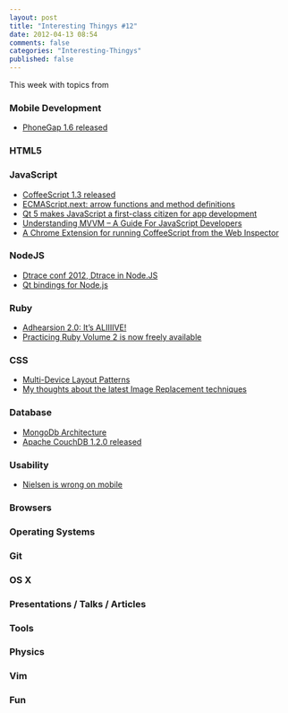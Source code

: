 ```yaml
---
layout: post
title: "Interesting Thingys #12"
date: 2012-04-13 08:54
comments: false
categories: "Interesting-Thingys"
published: false
---
```


This week with topics from 
<!-- More -->

### Mobile Development
- [PhoneGap 1.6 released](http://phonegap.com/2012/04/11/phonegap-1-6-released)
### HTML5


### JavaScript
- [CoffeeScript 1.3 released](http://coffeescript.org/#changelog)
- [ECMAScript.next: arrow functions and method definitions](http://www.2ality.com/2012/04/arrow-functions.html)
- [Qt 5 makes JavaScript a first-class citizen for app development](http://arstechnica.com/business/news/2012/04/an-in-depth-look-at-qt-5-making-javascript-a-first-class-citizen-for-native-cross-platform-developme.ars)
- [Understanding MVVM – A Guide For JavaScript Developers](http://addyosmani.com/blog/understanding-mvvm-a-guide-for-javascript-developers/)
- [A Chrome Extension for running CoffeeScript from the Web Inspector](https://github.com/snookca/CoffeeConsole)

### NodeJS
- [Dtrace conf 2012, Dtrace in Node.JS](http://www.nodejs-news.com/NodeConf/dtraceconf2012-dtrace-in-nodejs)
- [Qt bindings for Node.js](https://github.com/arturadib/node-qt)

### Ruby
- [Adhearsion 2.0: It’s ALIIIIVE!](http://mojolingo.com/blog/2012/adhearsion-2-0-its-aliiiive)
- [Practicing Ruby Volume 2 is now freely available](http://community.mendicantuniversity.org/articles/practicing-ruby-volume-2-now-freely-avai)

### CSS
- [Multi-Device Layout Patterns](http://www.lukew.com/ff/entry.asp?1514)
- [My thoughts about the latest Image Replacement techniques](http://www.css-101.org/articles/image-replacement/the_new_new_image-replacement_techniques.php)

### Database
- [MongoDb Architecture](http://horicky.blogspot.com/2012/04/mongodb-architecture.html)
- [Apache CouchDB 1.2.0 released](http://www.apache.org/dist/couchdb/notes/1.2.0/apache-couchdb-1.2.0.html)

### Usability
- [Nielsen is wrong on mobile](http://www.netmagazine.com/opinions/nielsen-wrong-mobile)

### Browsers

### Operating Systems

### Git

### OS X

### Presentations / Talks / Articles

### Tools
 
### Physics

### Vim

### Fun
